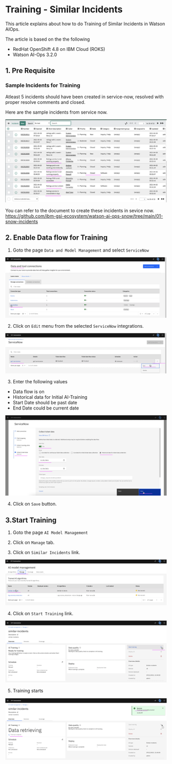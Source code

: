 # Training - Similar Incidents

This article explains about how to do Training of Similar Incidents in Watson AIOps.

The article is based on the the following

- RedHat OpenShift 4.8 on IBM Cloud (ROKS)
- Watson AI-Ops 3.2.0


## 1. Pre Requisite

### Sample Incidents for Training

Atleast 5 incidents should have been created in service-now, resolved with proper resolve comments and closed.

Here are the sample incidents from service now.

<img src="images/service-now.png">

You can refer to the document to create these incidents in sevice now. https://github.com/ibm-gsi-ecosystem/watson-ai-ops-snow/tree/main/01-snow-incidents

## 2. Enable Data flow for Training

1. Goto the page `Data and Model Management` and select `ServiceNow` 

![ServiceNow](./images/image-00001.png)


2. Click on `Edit` menu from the selected `ServiceNow` integrations.

![ServiceNow](./images/image-00002.png)


3. Enter the following values

- Data flow is on
- Historical data for Initial AI-Training
- Start Date should be past date 
- End Date could be current date 

![ServiceNow](./images/image-00003.png)

4. Click on `Save` button.

## 3.Start Training

1. Goto the page `AI Model Management`

2. Click on `Manage` tab.

3. Click on `Similar Incidents` link.

![ServiceNow](./images/image-00004.png)

4. Click on `Start Training` link.

![ServiceNow](./images/image-00005.png)

5. Training starts

![ServiceNow](./images/image-00006.png)


